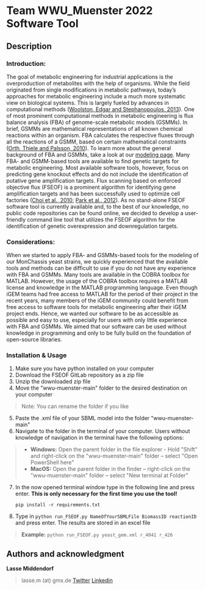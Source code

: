 # Team WWU_Muenster 2022 Software Tool

## Description

### Introduction:
The goal of metabolic engineering for industrial applications is the overproduction of metabolites with the help of organisms. While the field originated from single modifications in metabolic pathways, today’s approaches for metabolic engineering include a much more systematic view on biological systems. This is largely fueled by advances in computational methods ([Woolston, Edgar and Stephanopoulos, 2013](https://www.annualreviews.org/doi/10.1146/annurev-chembioeng-061312-103312)). One of most prominent computational methods in metabolic engineering is flux balance analysis (FBA) of genome-scale metabolic models (GSMMs). In brief, GSMMs are mathematical representations of all known chemical reactions within an organism. FBA calculates the respective fluxes through all the reactions of a GSMM, based on certain mathematical constraints ([Orth, Thiele and Palsson, 2010](https://www.nature.com/articles/nbt.1614#MOESM178)). To learn more about the general background of FBA and GSMMs, take a look at our [modeling page](https://2022.igem.wiki/wwu-muenster/model). 
Many FBA- and GSMM-based tools are available to find genetic targets for metabolic engineering. Most available software tools, however, focus on predicting gene knockout effects and do not include the identification of putative gene amplification targets. Flux scanning based on enforced objective flux (FSEOF) is a prominent algorithm for identifying gene amplification targets and has been successfully used to optimize cell factories ([Choi et al., 2010](https://journals.asm.org/doi/10.1128/AEM.00115-10); [Park et al., 2012](https://journals.asm.org/doi/10.1128/AEM.00115-10)). As no stand-alone FSEOF software tool is currently available and, to the best of our knowledge, no public code repositories can be found online, we decided to develop a user-friendly command line tool that utilizes the FSEOF algorithm for the identification of genetic overexpression and downregulation targets. 

### Considerations:
When we started to apply FBA- and GSMMs-based tools for the modeling of our MonChassis yeast strains, we quickly experienced that the available tools and methods can be difficult to use if you do not have any experience with FBA and GSMMs. Many tools are available in the COBRA toolbox for MATLAB. However, the usage of the COBRA toolbox requires a MATLAB license and knowledge in the MATLAB programming language. Even though iGEM teams had free access to MATLAB for the period of their project in the recent years, many members of the iGEM community could benefit from free access to software tools for metabolic engineering after their iGEM project ends. Hence, we wanted our software to be as accessible as possible and easy to use, especially for users with only little experience with FBA and GSMMs. We aimed that our software can be used without knowledge in programming and only to be fully build on the foundation of open-source libraries.


### Installation & Usage

1. Make sure you have python installed on your computer
2. Download the FSEOF GitLab repository as a zip file
3. Unzip the downloaded zip file
4. Move the "wwu-muenster-main" folder to the desired destination on your computer
 > Note: You can rename the folder if you like
5. Paste the .xml file of your SBML model into the folder "wwu-muenster-main"
 6. Navigate to the folder in the terminal of your computer. Users without knowledge of navigation in the terminal have the following options:
 > - **Windows:** Open the parent folder in the file explorer - Hold "Shift" and right-click on the "wwu-muenster-main" folder – select "Open PowerShell here"
> - **MacOS:** Open the parent folder in the finder – right-click on the "wwu-muenster-main" folder – select "New terminal at Folder"
 7. In the now opened terminal window type in the following line and press enter. **This is only necessary for the first time you use the tool!**
    
    `pip install -r requirements.txt`
  
8. Type in `python run_FSEOF.py NameOfYourSBMLFile BiomassID reactionID` and press enter. The results are stored in an excel file
> **Example:** `python run_FSEOF.py yeast_gem.xml r_4041 r_426`


## Authors and acknowledgment

**Lasse Middendorf**

> lasse.m (at) gmx.de
> [Twitter](https://twitter.com/LasseMiddendorf)
> [Linkedin](https://www.linkedin.com/in/lasse-middendorf-7269861a6/)
